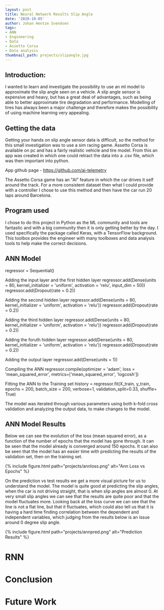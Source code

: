 ```yaml
---
layout: post
title: Neural Network Results Slip Angle
date: '2020-10-05'
author: Johan Hentze Svendsen
tags:
- ANN
- Engineering
- Data
- Assetto Corsa
- Data analysis
thumbnail_path: projects/slipangle.jpg
---
```


## Introduction:  
I wanted to learn and investigate the possibility to use an ml model to approximate
the slip angle seen on a vehicle. A slip angle sensor is expensive and heavy, but 
has a great deal of advantages, such as being able to better approximate tire degradation
and performance. Modelling of tires has always been a major challenge and therefore makes
the possibility of using machine learning very appealing.

## Getting the data
Getting your hands on slip angle sensor data is difficult, so the method for this small
investigation was to use a sim racing game. Assetto Corsa is available on pc and has 
a fairly realistic vehicle and tire model. From this an app was created in which one 
could retract the data into a .csv file, which was then important into python.

App github page - https://github.com/ai-telemetry

The Assetto Corsa game has an "AI" feature in which the car drives it self around
the track. For a more consistent dataset then what I could provide with a controller
I chose to use this method and then have the car run 20 laps around Barcelona.

## Program used
I chose to do this project in Python as the ML community and tools are fantastic and 
with a big community then it is only getting better by the day. I used specifically the 
package called Keras, with a TensorFlow background. This toolbox provides the engineer
with many toolboxes and data analysis tools to help make the correct decisions.

## ANN Model
regressor = Sequential()

Adding the input layer and the first hidden layer
regressor.add(Dense(units = 80, 
                    kernel_initializer = 'uniform', 
                    activation = 'relu', 
                    input_dim = 50))
regressor.add(Dropout(rate = 0.2))

Adding the second hidden layer
regressor.add(Dense(units = 80, 
                    kernel_initializer = 'uniform', 
                    activation = 'relu'))
regressor.add(Dropout(rate = 0.2))

Adding the third hidden layer
regressor.add(Dense(units = 80, 
                    kernel_initializer = 'uniform', 
                    activation = 'relu'))
regressor.add(Dropout(rate = 0.2))

Adding the foruth hidden layer
regressor.add(Dense(units = 80, 
                    kernel_initializer = 'uniform', 
                    activation = 'relu'))
regressor.add(Dropout(rate = 0.2))


Adding the output layer
regressor.add(Dense(units = 1))

Compiling the ANN
regressor.compile(optimizer = 'adam', 
                  loss = 'mean_squared_error',
                  metrics=['mean_squared_error',
                           'logcosh'])


Fitting the ANN to the Training set
history = regressor.fit(X_train, y_train, 
                        epochs = 200, batch_size = 200,
                         verbose=1, validation_split=0.33,
                          shuffle= True)
    

The model was iterated through various parameters using both k-fold cross validation and
analyzing the output data, to make changes to the model.

## ANN Model Results

Below we can see the evolution of the loss (mean squared error), as a function of the 
number of epochs that the model has gone through. It can be seen that the model already
is converged around 150 epochs. It can also be seen that the model has an easier time
with predicting the results of the validation set, then on the training set. 

{% include figure.html path="projects/annloss.png" alt="Ann Loss vs Epochs" %}

On the prediction vs test results we get a more visual picture for us to understand
the model. The model is quite good at predicting the slip angles, when the car is not
driving straight, that is when slip angles are almost 0. At very small slip angles
we can see that the results are quite poor and that the model fluctuates more. 
Looking back at the loss curve we can see that the line is not a flat line, but
that it fluctuates, which could also tell us that it is having a hard time 
finding correlation between the dependent and independent variables, which
judging from the results below is an issue around 0 degree slip angle.

{% include figure.html path="projects/annpred.png" alt="Prediction Results" %}

# RNN


# Conclusion


# Future Work